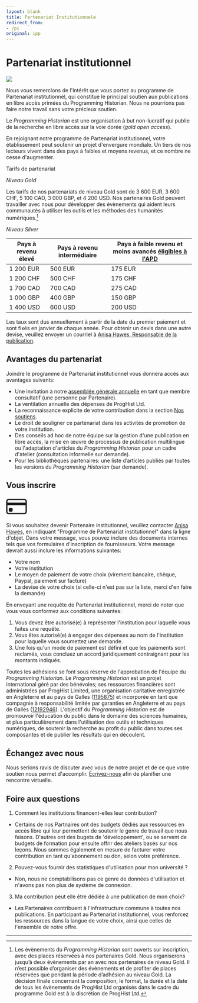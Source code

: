 ```yaml
---
layout: blank
title: Partenariat Institutionnele
redirect_from: 
- /pi
original: ipp
---
```




# Partenariat institutionnel

<img src="{{site.baseurl}}/images/supporters-ipp.png" class="garnish rounded float-left" />

Nous vous remercions de l'intérêt que vous portez au programme de Partenariat institutionnel, qui constitue le principal soutien aux publications en libre accès primées du Programming Historian. Nous ne pourrions pas faire notre travail sans votre précieux soutien.

Le *Programming Historian* est une organisation à but non-lucratif qui publie de la recherche en libre accès sur la voie dorée (*gold open access*).

En rejoignant notre programme de Partenariat institutionnel, votre établissement peut soutenir un projet d'envergure mondiale. Un tiers de nos lecteurs vivent dans des pays à faibles et moyens revenus, et ce nombre ne cesse d'augmenter.

Tarifs de partenariat

_Niveau Gold_

Les tarifs de nos partenariats de niveau Gold sont de 3 600 EUR, 3 600 CHF, 5 100 CAD, 3 000 GBP, et 4 200 USD. Nos partenaires Gold peuvent travailler avec nous pour développer des évènements qui aident leurs communautés à utiliser les outils et les méthodes des humanités numériques.[^1]

_Niveau Silver_

| Pays à revenu élevé | Pays à revenu intermédiaire | Pays à faible revenu et moins avancés [éligibles à l'APD](http://www.oecd.org/fr/cad/financementpourledeveloppementdurable/normes-financement-developpement/listecad.htm)  |
|---|---|---|
| 1 200 EUR  | 500 EUR | 175 EUR  |
| 1 200 CHF  | 500 CHF | 175 CHF  |
| 1 700 CAD  | 700 CAD | 275 CAD  | 
| 1 000 GBP  | 400 GBP | 150 GBP  |
| 1 400 USD  | 600 USD | 200 USD  |


Les taux sont dus annuellement à partir de la date du premier paiement et sont fixés en janvier de chaque année. Pour obtenir un devis dans une autre devise, veuillez envoyer un courriel à <a href="mailto:admin@programminghistorian.org">Anisa Hawes, Responsable de la publication</a>.


## Avantages du partenariat

Joindre le programme de Partenariat institutionnel vous donnera accès aux avantages suivants:

- Une invitation à notre [assemblée générale annuelle](https://beta.companieshouse.gov.uk/company/12192946) en tant que membre consultatif (une personne par Partenaire).
- La ventilation annuelle des dépenses de ProgHist Ltd.
- La reconnaissance explicite de votre contribution dans la section [Nos soutiens](nos-soutiens).
- Le droit de souligner ce partenariat dans les activités de promotion de votre institution.
- Des conseils ad hoc de notre équipe sur la gestion d'une publication en libre accès, la mise en œuvre de processus de publication multilingue ou l'adaptation d'articles du _Programming Historian_ pour un cadre d'atelier (consultation informelle sur demande). 
- Pour les bibliothèques partenaires: une liste d’articles publiés par toutes les versions du _Programming Historian_ (sur demande).


## Vous inscrire

<div class="alert alert-info">
<div class="float-left">
	<svg width="4em" height="4em" viewBox="0 0 16 16" class="bi bi-credit-card" fill="currentColor" xmlns="http://www.w3.org/2000/svg">
  <path fill-rule="evenodd" d="M0 4a2 2 0 0 1 2-2h12a2 2 0 0 1 2 2v8a2 2 0 0 1-2 2H2a2 2 0 0 1-2-2V4zm2-1a1 1 0 0 0-1 1v1h14V4a1 1 0 0 0-1-1H2zm13 4H1v5a1 1 0 0 0 1 1h12a1 1 0 0 0 1-1V7z"/>
  <path d="M2 10a1 1 0 0 1 1-1h1a1 1 0 0 1 1 1v1a1 1 0 0 1-1 1H3a1 1 0 0 1-1-1v-1z"/>
</svg>
</div>

Si vous souhaitez devenir Partenaire institutionnel, veuillez contacter <a href="mailto:admin@programminghistorian.org">Anisa Hawes</a>, en indiquant "Programme de Partenariat institutionnel" dans la ligne d'objet. Dans votre message, vous pouvez inclure des documents internes tels que vos formulaires d'inscription de fournisseurs. Votre message devrait aussi inclure les informations suivantes:

<ul>
<li>Votre nom</li>
<li>Votre institution</li>
<li>Le moyen de paiement de votre choix (virement bancaire, chèque, Paypal, paiement sur facture)</li>
<li>La devise de votre choix (si celle-ci n'est pas sur la liste, merci d'en faire la demande)</li>
</ul>

</div>

En envoyant une requête de Partenariat institutionnel, merci de noter que vous vous conformez aux conditions suivantes:

1. Vous devez être autorisé(e) à représenter l'institution pour laquelle vous faites une requête.
2. Vous êtes autorisé(e) à engager des dépenses au nom de l'institution pour laquelle vous soumettez une demande.
3. Une fois qu'un mode de paiement est défini et que les paiements sont reclamés, vous concluez un accord juridiquement contraignant pour les montants indiqués.

Toutes les adhésions se font sous réserve de l'approbation de l'équipe du *Programming Historian*. Le *Programming Historian* est un projet international géré par des bénévoles; ses ressources financières sont administrées par ProgHist Limited, une organisation caritative enregistrée en Angleterre et au pays de Galles ([1195875](https://register-of-charities.charitycommission.gov.uk/charity-search/-/charity-details/5181272/charity-overview)) et incorporée en tant que compagnie à responsabilité limitée par garanties en Angleterre et au pays de Galles ([12192946](https://beta.companieshouse.gov.uk/company/12192946)). L'objectif du *Programming Historian* est de promouvoir l'éducation du public dans le domaine des sciences humaines, et plus particulièrement dans l'utilisation des outils et techniques numériques, de soutenir la recherche au profit du public dans toutes ses composantes et de publier les résultats qui en découlent.

## Échangez avec nous

Nous serions ravis de discuter avec vous de notre projet et de ce que votre soutien nous permet d'accomplir. <a href="mailto:admin@programminghistorian.org">Écrivez-nous</a> afin de planifier une rencontre virtuelle.


## Foire aux questions

1. Comment les institutions financent-elles leur contribution?
 - Certains de nos Partnaires ont des budgets dédiés aux ressources en accès libre qui leur permettent de soutenir le genre de travail que nous faisons. D'autres ont des bugets de 'développement', ou se servent de budgets de formation pour ensuite offrir des ateliers basés sur nos leçons. Nous sommes également en mesure de facturer votre contribution en tant qu'abonnement ou don, selon votre préférence.
2. Pouvez-vous fournir des statistiques d'utilisation pour mon université ?
 - Non, nous ne comptabilisons pas ce genre de données d'utilisation et n'avons pas non plus de système de connexion.
3. Ma contribution peut elle être dédiée à une publication de mon choix?
 - Les Partenaires contribuent à l'infrastructure commune à toutes nos publications. En participant au Partenariat institutionnel, vous renforcez les ressources dans la langue de votre choix, ainsi que celles de l'ensemble de notre offre.
 
  ---

[^1]: Les évènements du _Programming Historian_ sont ouverts sur inscription, avec des places réservées à nos partenaires Gold. Nous organiserons jusqu’à deux évènements par an avec nos partenaires de niveau Gold. Il n’est possible d’organiser des évènements et de profiter de places réservées que pendant la période d’adhésion au niveau Gold. La décision finale concernant la composition, le format, la durée et la date de tous les évènements de ProgHist Ltd organisés dans le cadre du programme Gold est à la discrétion de ProgHist Ltd.
